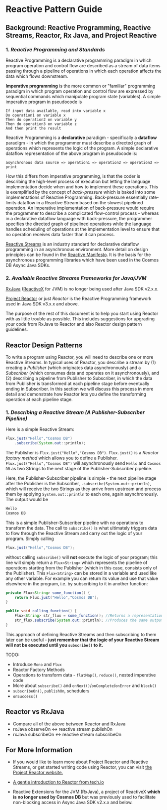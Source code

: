 # Reactive Pattern Guide

## Background: Reactive Programming, Reactive Streams, Reactor, Rx Java, and Project Reactive

### 1. ***Reactive Programming and Standards***

Reactive Programming is a declarative programming paradigm in which program operation and control flow are described as a stream of data items passing through a pipeline of operations in which each operation affects the data which flows downstream.

**Imperative programming** is the more common or "familiar" programming paradigm in which program operation and control flow are expressed by sequential commands which manipulate program state (variables). A simple imperative program in pseudocode is

    If input data available, read into variable x
    Do operation1 on variable x
    Then do operation2 on variable y
    Then do operation3 on variable z
    And then print the result

Reactive Programming is a **declarative** paradigm - specifically a **dataflow** paradigm - in which the programmer must describe a directed graph of operations which represents the logic of the program. A simple declarative dataflow representation of the above program in pseudocode is:

    asynchronous data source => operation1 => operation2 => operation3 => print

How this differs from imperative programming, is that the coder is describing the high-level process of execution but letting the language implementation decide when and how to implement these operations. This is exemplified by the concept of *back-pressure* which is baked into some implementations of Reactive Programming. Back-pressure essentially rate-limits dataflow in a Reactive Stream based on the slowest pipelined operation. An imperative implementation of back-pressure would require the programmer to describe a complicated flow-control process - whereas in a declarative dataflow language with back-pressure, the programmer specifies the directed graph of pipelined operations while the language handles scheduling of operations at the implementation level to ensure that no operation receives data faster than it can process.

[Reactive Streams](http://www.reactive-streams.org/) is an industry standard for declarative dataflow programming in an asynchronous environment. More detail on design principles can be found in the [Reactive Manifesto](https://www.reactivemanifesto.org/). It is the basis for the asynchronous programming libraries which have been used in the Cosmos DB Async Java SDKs.

### 2. ***Available Reactive Streams Frameworks for Java/JVM***
[RxJava](https://github.com/ReactiveX/RxJava) ([ReactiveX](reactivex.io/) for JVM) is no longer being used after Java SDK v2.x.x.

[Project Reactor](https://projectreactor.io/) or just *Reactor* is the Reactive Programming framework used in Java SDK v3.x.x and above.

The purpose of the rest of this document is to help you start using Reactor with as little trouble as possible. This includes suggestions for upgrading your code from RxJava to Reactor and also Reactor design pattern guidelines.

## Reactor Design Patterns

To write a program using Reactor, you will need to describe one or more Reactive Streams. In typical uses of Reactor, you describe a stream
by (1) creating a *Publisher* (which originates data asynchronously) and a *Subscriber* (which consumes data and operates on it asynchronously), and (2)
describing a pipeline from Publisher to Subscriber, in which the data from Publisher is transformed at each pipeline stage before eventually
ending in Subscriber. In this section we will discuss this process in more detail and demonstrate how Reactor lets you define the transforming operation at each
pipeline stage.

### 1. ***Describing a Reactive Stream (A Publisher-Subscriber Pipeline)***

Here is a simple Reactive Stream:

```java
Flux.just("Hello","Cosmos DB")
    .subscribe(System.out::println);
```

The Publisher is ``` Flux.just("Hello","Cosmos DB") ```. ```Flux.just()``` is a *Reactor factory method* which allows you to define a Publisher.
``` Flux.just("Hello","Cosmos DB") ``` will asynchronously send ```Hello``` and ```Cosmos DB``` as two Strings to the next stage of the Publisher-Subscriber
pipeline.

Here, the Publisher-Subscriber pipeline is simple - the next pipeline stage after the Publisher is the Subscriber, ```.subscribe(System.out::println)```, which
will receive the two Strings as they arrive from upstream and process them by applying ```System.out::println``` to each one, again asynchronously.
The output would be

```java
Hello
Cosmos DB
```

This is a simple Publisher-Subscriber pipeline with no operations to transform the data.
The call to ```subscribe()``` is what ultimately triggers data to flow through the Reactive Stream
and carry out the logic of your program. Simply calling

```java
Flux.just("Hello","Cosmos DB");
```

without calling ```subscribe()``` will **not** execute the logic of your program; this line will simply return a ```Flux<String>``` which represents
the pipeline of operations starting from the Publisher (which in this case, consists only of the Publisher). This ```Flux<String>``` can be stored in a
variable and used like any other variable. For example you can return its value and use that value elsewhere in the program, i.e. by subscribing to it in another function:

```java
private Flux<String> some_function() {
    return Flux.just("Hello","Cosmos DB");
}

public void calling_function() {
    Flux<String> str_flux = some_function(); //Returns a representation of a Reactive Stream
    str_flux.subscribe(System.out::println); //Produces the same output as the original example, by subscribing to the Reactive Stream
}
```

This approach of defining Reactive Streams and then subscribing to them later can be useful - **just remember that the logic of your Reactive Stream will
not be executed until you ```subscribe()``` to it.**

TODO:
* Introduce ```Mono``` and ```Flux```
* Reactor Factory Methods
* Operations to transform data - ```flatMap()```, ```reduce()```, nested imperative code
* More about ```subscribe()``` and ```onNext()```/```onComplete```/```onError``` and ```block()```
* ```subscribeOn()```, ```publishOn```, schedulers
* ```onSuccess()```

## Reactor vs RxJava

* Compare all of the above between Reactor and RxJava
* rxJava observeOn <-> reactive stream publishOn
* rxJava subscribeOn <-> reactive stream subscribeOn

## For More Information

* If you would like to learn more about Project Reactor and Reactive Streams, or get started writing code using Reactor, you can visit [the Project Reactor website.](https://projectreactor.io/)

* [A gentle introduction to Reactor from tech.io](https://tech.io/playgrounds/929/reactive-programming-with-reactor-3/Intro)

* Reactive Extensions for the JVM (RxJava), a project of ReactiveX **which is no longer used by Cosmos DB** but was previously used to facilitate non-blocking access in Async Java SDK v2.x.x and below.
